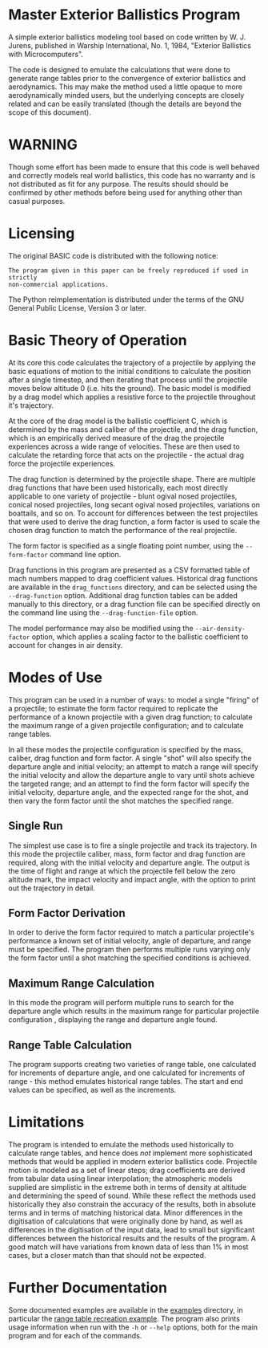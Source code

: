 # Master Exterior Ballistics Program

A simple exterior ballistics modeling tool based on code written by W. J.
Jurens, published in Warship International, No. 1, 1984, "Exterior Ballistics
with Microcomputers".

The code is designed to emulate the calculations that were done to generate
range tables prior to the convergence of exterior ballistics and aerodynamics.
This may make the method used a little opaque to more aerodynamically minded
users, but the underlying concepts are closely related and can be easily
translated (though the details are beyond the scope of this document).

# WARNING

Though some effort has been made to ensure that this code is well behaved and
correctly models real world ballistics, this code has no warranty and is not
distributed as fit for any purpose. The results should should be confirmed by
other methods before being used for anything other than casual purposes.

# Licensing

The original BASIC code is distributed with the following notice:

```
The program given in this paper can be freely reproduced if used in strictly
non-commercial applications.
```

The Python reimplementation is distributed under the terms of the GNU General
Public License, Version 3 or later.

# Basic Theory of Operation

At its core this code calculates the trajectory of a projectile by applying
the basic equations of motion to the initial conditions to calculate the
position after a single timestep, and then iterating that process until the
projectile moves below altitude 0 (i.e. hits the ground). The basic model is
modified by a drag model which applies a resistive force to the projectile
throughout it's trajectory.

At the core of the drag model is the ballistic coefficient C, which is
determined by the mass and caliber of the projectile, and the drag function,
which is an empirically derived measure of the drag the projectile experiences
across a wide range of velocities. These are then used to calculate the
retarding force that acts on the projectile - the actual drag force the
projectile experiences.

The drag function is determined by the projectile shape. There are multiple
drag functions that have been used historically, each most directly applicable
to one variety of projectile - blunt ogival nosed projectiles, conical nosed
projectiles, long secant ogival nosed projectiles, variations on boattails,
and so on. To account for differences between the test projectiles that were
used to derive the drag function, a form factor is used to scale the chosen
drag function to match the performance of the real projectile.

The form factor is specified as a single floating point number, using the
`--form-factor` command line option.

Drag functions in this program are presented as a CSV formatted table of mach
numbers mapped to drag coefficient values. Historical drag functions are
available in the `drag_functions` directory, and can be selected using the
`--drag-function` option. Additional drag function tables can be added manually
to this directory, or a drag function file can be specified directly on the
command line using the `--drag-function-file` option.

The model performance may also be modified using the `--air-density-factor`
option, which applies a scaling factor to the ballistic coefficient to account
for changes in air density.

# Modes of Use

This program can be used in a number of ways: to model a single "firing" of a
projectile; to estimate the form factor required to replicate the performance
of a known projectile with a given drag function; to calculate the maximum
range of a given projectile configuration; and to calculate range tables.

In all these modes the projectile configuration is specified by the mass,
caliber, drag function and form factor. A single "shot" will also specify the
departure angle and initial velocity; an attempt to match a range will specify
the initial velocity and allow the departure angle to vary until shots achieve
the targeted range; and an attempt to find the form factor will specify the
initial velocity, departure angle, and the expected range for the shot, and
then vary the form factor until the shot matches the specified range.

## Single Run

The simplest use case is to fire a single projectile and track its trajectory.
In this mode the projectile caliber, mass, form factor and drag function are
required, along with the initial velocity and departure angle. The output is
the time of flight and range at which the projectile fell below the zero
altitude mark, the impact velocity and impact angle, with the option to print
out the trajectory in detail.

## Form Factor Derivation

In order to derive the form factor required to match a particular projectile's
performance a known set of initial velocity, angle of departure, and range must
be specified. The program then performs multiple runs varying only the form
factor until a shot matching the specified conditions is achieved.

## Maximum Range Calculation

In this mode the program will perform multiple runs to search for the departure
angle which results in the maximum range for particular projectile configuration
, displaying the range and departure angle found.

## Range Table Calculation

The program supports creating two varieties of range table, one calculated for
increments of departure angle, and one calculated for increments of range -
this method emulates historical range tables. The start and end values can be
specified, as well as the increments.

# Limitations

The program is intended to emulate the methods used historically to calculate
range tables, and hence does *not* implement more sophisticated methods that
would be applied in modern exterior ballistics code. Projectile motion is
modeled as a set of linear steps; drag coefficients are derived from tabular
data using linear interpolation; the atmospheric models supplied are simplistic
in the extreme both in terms of density at altitude and determining the speed of
sound. While these reflect the methods used historically they also constrain the
accuracy of the results, both in absolute terms and in terms of matching
historical data. Minor differences in the digitisation of calculations that
were originally done by hand, as well as differences in the digitisation of the
input data, lead to small but significant differences between the historical
results and the results of the program. A good match will have variations from
known data of less than 1% in most cases, but a closer match than that should
not be expected.

# Further Documentation

Some documented examples are available in the [examples](/examples) directory,
in particular the [range table recreation
example](/examples/16in_modeling_run.md). The program also prints usage
information when run with the `-h` or `--help` options, both for the main
program and for each of the commands.


